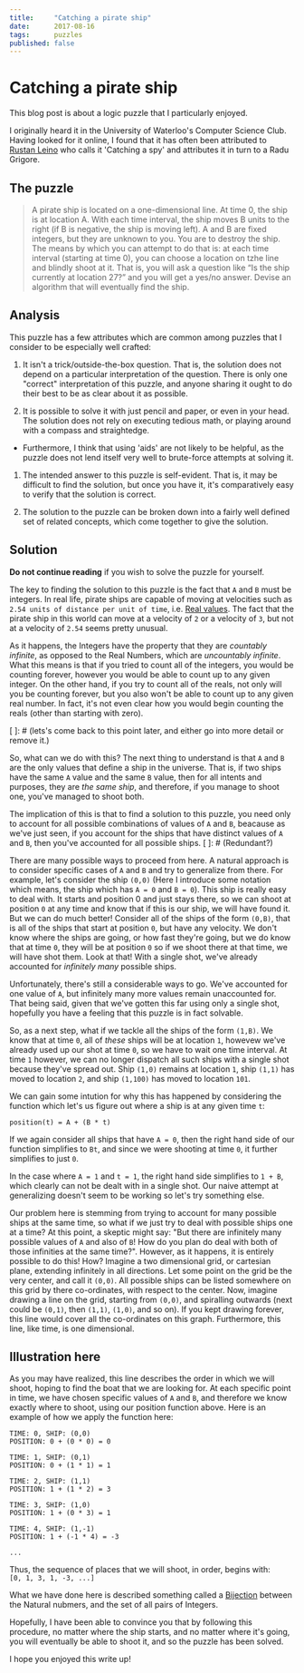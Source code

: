 ```yaml
---
title:     "Catching a pirate ship"
date:      2017-08-16
tags:      puzzles
published: false
---
```


# Catching a pirate ship

This blog post is about a logic puzzle that I particularly enjoyed.

I originally heard it in the University of Waterloo's Computer Science Club. Having looked for it online, I found that it has often been attributed to [Rustan Leino](https://www.microsoft.com/en-us/research/people/leino/) who calls it 'Catching a spy' and attributes it in turn to a Radu Grigore.

## The puzzle

> A pirate ship is located on a one-dimensional line. At time 0, the ship is at location A. With each time interval, the ship moves B units to the right (if B is negative, the ship is moving left). A and B are fixed integers, but they are unknown to you. You are to destroy the ship. The means by which you can attempt to do that is: at each time interval (starting at time 0), you can choose a location on tzhe line and blindly shoot at it. That is, you will ask a question like “Is the ship currently at location 27?” and you will get a yes/no answer. Devise an algorithm that will eventually find the ship.

## Analysis

This puzzle has a few attributes which are common among puzzles that I consider to be especially well crafted:

1. It isn't a trick/outside-the-box question. That is, the solution does not depend on a particular interpretation of the question. There is only one "correct" interpretation of this puzzle, and anyone sharing it ought to do their best to be as clear about it as possible.

1. It is possible to solve it with just pencil and paper, or even in your head. The solution does not rely on executing tedious math, or playing around with a compass and straightedge.

  - Furthermore, I think that using 'aids' are not likely to be helpful, as the puzzle does not lend itself very well to brute-force attempts at solving it.

1. The intended answer to this puzzle is self-evident. That is, it may be difficult to find the solution, but once you have it, it's comparatively easy to verify that the solution is correct.

1. The solution to the puzzle can be broken down into a fairly well defined set of related concepts, which come together to give the solution.

## Solution

**Do not continue reading** if you wish to solve the puzzle for yourself.

The key to finding the solution to this puzzle is the fact that `A` and `B` must be integers. In real life, pirate ships are capable of moving at velocities such as `2.54 units of distance per unit of time`, i.e. [Real values](https://en.wikipedia.org/wiki/Real_number). The fact that the pirate ship in this world can move at a velocity of `2` or a velocity of `3`, but not at a velocity of `2.54` seems pretty unusual.

As it happens, the Integers have the property that they are _countably infinite_, as opposed to the Real Numbers, which are _uncountably infinite_. What this means is that if you tried to count all of the integers, you would be counting forever, however you would be able to count up to any given integer. On the other hand, if you try to count all of the reals, not only will you be counting forever, but you also won't be able to count up to any given real number. In fact, it's not even clear how you would begin counting the reals (other than starting with zero).

[ ]: # (lets's come back to this point later, and either go into more detail or remove it.)

So, what can we do with this? The next thing to understand is that `A` and `B` are the only values that define a ship in the universe. That is, if two ships have the same `A` value and the same `B` value, then for all intents and purposes, they are _the same ship_, and therefore, if you manage to shoot one, you've managed to shoot both.

The implication of this is that to find a solution to this puzzle, you need only to account for all possible combinations of values of `A` and `B`, beacause as we've just seen, if you account for the ships that have distinct values of `A` and `B`, then you've accounted for all possible ships.
[ ]: # (Redundant?)

There are many possible ways to proceed from here. A natural approach is to consider specific cases of `A` and `B` and try to generalize from there. For example, let's consider the ship `(0,0)` (Here I introduce some notation which means, the ship which has `A = 0` and `B = 0`). This ship is really easy to deal with. It starts and position 0 and just stays there, so we can shoot at position `0` at any time and know that if this is our ship, we will have found it. But we can do much better! Consider all of the ships of the form `(0,B)`, that is all of the ships that start at position `0`, but have any velocity. We don't know where the ships are going, or how fast they're going, but we do know that at time `0`, they will be at position `0` so if we shoot there at that time, we will have shot them. Look at that! With a single shot, we've already accounted for _infinitely many_ possible ships.

Unfortunately, there's still a considerable ways to go. We've accounted for one value of `A`, but infinitely many more values remain unaccounted for. That being said, given that we've gotten this far using only a single shot, hopefully you have a feeling that this puzzle is in fact solvable.

So, as a next step, what if we tackle all the ships of the form `(1,B)`. We know that at time `0`, all of _these_ ships will be at location `1`, howevew we've already used up our shot at time `0`, so we have to wait one time interval. At time `1` however, we can no longer dispatch all such ships with a single shot because they've spread out. Ship `(1,0)` remains at location `1`, ship `(1,1)` has moved to location `2`, and ship `(1,100)` has moved to location `101`.

We can gain some intution for why this has happened by considering the function which let's us figure out where a ship is at any given time `t`:

`position(t) = A + (B * t)`

If we again consider all ships that have `A = 0`, then the right hand side of our function simplifies to `Bt`, and since we were shooting at time `0`, it further simplifies to just `0`.

In the case where `A = 1` and `t = 1`, the right hand side simplifies to `1 + B`, which clearly can not be dealt with in a single shot. Our naive attempt at generalizing doesn't seem to be working so let's try something else.

Our problem here is stemming from trying to account for many possible ships at the same time, so what if we just try to deal with possible ships one at a time? At this point, a skeptic might say: "But there are infinitely many possible values of `A` and also of `B`! How do you plan do deal with both of those infinities at the same time?". However, as it happens, it is entirely possible to do this! How? Imagine a two dimensional grid, or cartesian plane, extending infinitely in all directions. Let some point on the grid be the very center, and call it `(0,0)`. All possible ships can be listed somewhere on this grid by there co-ordinates, with respect to the center. Now, imagine drawing a line on the grid, starting from `(0,0)`, and spiralling outwards (next could be `(0,1)`, then `(1,1)`, `(1,0)`, and so on). If you kept drawing forever, this line would cover all the co-ordinates on this graph. Furthermore, this line, like time, is one dimensional.

## Illustration here

As you may have realized, this line describes the order in which we will shoot, hoping to find the boat that we are looking for. At each specific point in time, we have chosen specific values of `A` and `B`, and therefore we know exactly where to shoot, using our position function above. Here is an example of how we apply the function here:

```
TIME: 0, SHIP: (0,0)
POSITION: 0 + (0 * 0) = 0

TIME: 1, SHIP: (0,1)
POSITION: 0 + (1 * 1) = 1

TIME: 2, SHIP: (1,1)
POSITION: 1 + (1 * 2) = 3

TIME: 3, SHIP: (1,0)
POSITION: 1 + (0 * 3) = 1

TIME: 4, SHIP: (1,-1)
POSITION: 1 + (-1 * 4) = -3

...
```

Thus, the sequence of places that we will shoot, in order, begins with:  
`[0, 1, 3, 1, -3, ...]`

What we have done here is described something called a [Bijection](https://en.wikipedia.org/wiki/Bijection) between the Natural nubmers, and the set of all pairs of Integers.

Hopefully, I have been able to convince you that by following this procedure, no matter where the ship starts, and no matter where it's going, you will eventually be able to shoot it, and so the puzzle has been solved.

I hope you enjoyed this write up!
